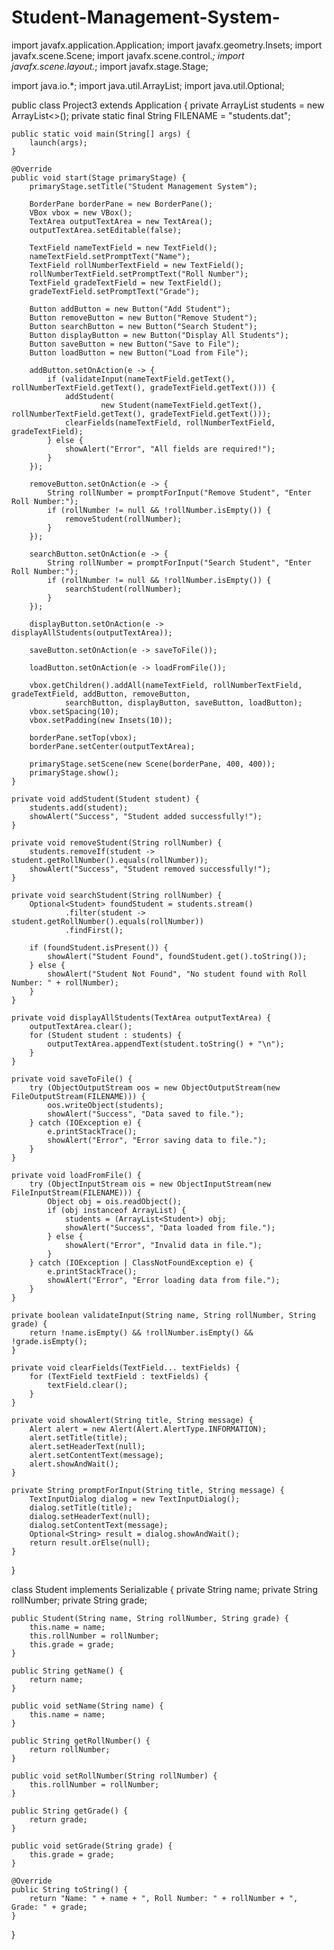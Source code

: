 # Student-Management-System-

import javafx.application.Application;
import javafx.geometry.Insets;
import javafx.scene.Scene;
import javafx.scene.control.*;
import javafx.scene.layout.*;
import javafx.stage.Stage;

import java.io.*;
import java.util.ArrayList;
import java.util.Optional;

public class Project3 extends Application {
    private ArrayList<Student> students = new ArrayList<>();
    private static final String FILENAME = "students.dat";

    public static void main(String[] args) {
        launch(args);
    }

    @Override
    public void start(Stage primaryStage) {
        primaryStage.setTitle("Student Management System");

        BorderPane borderPane = new BorderPane();
        VBox vbox = new VBox();
        TextArea outputTextArea = new TextArea();
        outputTextArea.setEditable(false);

        TextField nameTextField = new TextField();
        nameTextField.setPromptText("Name");
        TextField rollNumberTextField = new TextField();
        rollNumberTextField.setPromptText("Roll Number");
        TextField gradeTextField = new TextField();
        gradeTextField.setPromptText("Grade");

        Button addButton = new Button("Add Student");
        Button removeButton = new Button("Remove Student");
        Button searchButton = new Button("Search Student");
        Button displayButton = new Button("Display All Students");
        Button saveButton = new Button("Save to File");
        Button loadButton = new Button("Load from File");

        addButton.setOnAction(e -> {
            if (validateInput(nameTextField.getText(), rollNumberTextField.getText(), gradeTextField.getText())) {
                addStudent(
                        new Student(nameTextField.getText(), rollNumberTextField.getText(), gradeTextField.getText()));
                clearFields(nameTextField, rollNumberTextField, gradeTextField);
            } else {
                showAlert("Error", "All fields are required!");
            }
        });

        removeButton.setOnAction(e -> {
            String rollNumber = promptForInput("Remove Student", "Enter Roll Number:");
            if (rollNumber != null && !rollNumber.isEmpty()) {
                removeStudent(rollNumber);
            }
        });

        searchButton.setOnAction(e -> {
            String rollNumber = promptForInput("Search Student", "Enter Roll Number:");
            if (rollNumber != null && !rollNumber.isEmpty()) {
                searchStudent(rollNumber);
            }
        });

        displayButton.setOnAction(e -> displayAllStudents(outputTextArea));

        saveButton.setOnAction(e -> saveToFile());

        loadButton.setOnAction(e -> loadFromFile());

        vbox.getChildren().addAll(nameTextField, rollNumberTextField, gradeTextField, addButton, removeButton,
                searchButton, displayButton, saveButton, loadButton);
        vbox.setSpacing(10);
        vbox.setPadding(new Insets(10));

        borderPane.setTop(vbox);
        borderPane.setCenter(outputTextArea);

        primaryStage.setScene(new Scene(borderPane, 400, 400));
        primaryStage.show();
    }

    private void addStudent(Student student) {
        students.add(student);
        showAlert("Success", "Student added successfully!");
    }

    private void removeStudent(String rollNumber) {
        students.removeIf(student -> student.getRollNumber().equals(rollNumber));
        showAlert("Success", "Student removed successfully!");
    }

    private void searchStudent(String rollNumber) {
        Optional<Student> foundStudent = students.stream()
                .filter(student -> student.getRollNumber().equals(rollNumber))
                .findFirst();

        if (foundStudent.isPresent()) {
            showAlert("Student Found", foundStudent.get().toString());
        } else {
            showAlert("Student Not Found", "No student found with Roll Number: " + rollNumber);
        }
    }

    private void displayAllStudents(TextArea outputTextArea) {
        outputTextArea.clear();
        for (Student student : students) {
            outputTextArea.appendText(student.toString() + "\n");
        }
    }

    private void saveToFile() {
        try (ObjectOutputStream oos = new ObjectOutputStream(new FileOutputStream(FILENAME))) {
            oos.writeObject(students);
            showAlert("Success", "Data saved to file.");
        } catch (IOException e) {
            e.printStackTrace();
            showAlert("Error", "Error saving data to file.");
        }
    }

    private void loadFromFile() {
        try (ObjectInputStream ois = new ObjectInputStream(new FileInputStream(FILENAME))) {
            Object obj = ois.readObject();
            if (obj instanceof ArrayList) {
                students = (ArrayList<Student>) obj;
                showAlert("Success", "Data loaded from file.");
            } else {
                showAlert("Error", "Invalid data in file.");
            }
        } catch (IOException | ClassNotFoundException e) {
            e.printStackTrace();
            showAlert("Error", "Error loading data from file.");
        }
    }

    private boolean validateInput(String name, String rollNumber, String grade) {
        return !name.isEmpty() && !rollNumber.isEmpty() && !grade.isEmpty();
    }

    private void clearFields(TextField... textFields) {
        for (TextField textField : textFields) {
            textField.clear();
        }
    }

    private void showAlert(String title, String message) {
        Alert alert = new Alert(Alert.AlertType.INFORMATION);
        alert.setTitle(title);
        alert.setHeaderText(null);
        alert.setContentText(message);
        alert.showAndWait();
    }

    private String promptForInput(String title, String message) {
        TextInputDialog dialog = new TextInputDialog();
        dialog.setTitle(title);
        dialog.setHeaderText(null);
        dialog.setContentText(message);
        Optional<String> result = dialog.showAndWait();
        return result.orElse(null);
    }
}

class Student implements Serializable {
    private String name;
    private String rollNumber;
    private String grade;

    public Student(String name, String rollNumber, String grade) {
        this.name = name;
        this.rollNumber = rollNumber;
        this.grade = grade;
    }

    public String getName() {
        return name;
    }

    public void setName(String name) {
        this.name = name;
    }

    public String getRollNumber() {
        return rollNumber;
    }

    public void setRollNumber(String rollNumber) {
        this.rollNumber = rollNumber;
    }

    public String getGrade() {
        return grade;
    }

    public void setGrade(String grade) {
        this.grade = grade;
    }

    @Override
    public String toString() {
        return "Name: " + name + ", Roll Number: " + rollNumber + ", Grade: " + grade;
    }
}

